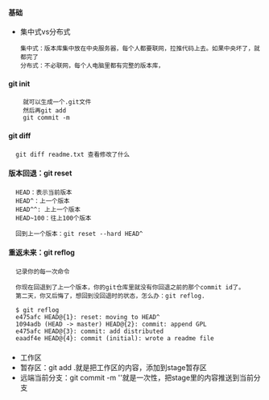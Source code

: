 #### 基础
- 集中式vs分布式

      集中式：版本库集中放在中央服务器，每个人都要联网，拉推代码上去。如果中央坏了，就都完了
      分布式：不必联网，每个人电脑里都有完整的版本库，
#### git init
        就可以生成一个.git文件
        然后再git add
        git commit -m
#### git diff
      git diff readme.txt 查看修改了什么
#### 版本回退：git reset
      HEAD：表示当前版本
      HEAD^：上一个版本
      HEAD^^: 上上一个版本
      HEAD~100：往上100个版本

      回到上一个版本：git reset --hard HEAD^
#### 重返未来：git reflog
      记录你的每一次命令

      你现在回退到了上一个版本，你的git仓库里就没有你回退之前的那个commit id了。
      第二天，你又后悔了，想回到没回退时的状态，怎么办：git reflog.

      $ git reflog
      e475afc HEAD@{1}: reset: moving to HEAD^
      1094adb (HEAD -> master) HEAD@{2}: commit: append GPL
      e475afc HEAD@{3}: commit: add distributed
      eaadf4e HEAD@{4}: commit (initial): wrote a readme file
####
- 工作区
- 暂存区：git add .就是把工作区的内容，添加到stage暂存区
- 远端当前分支：git commit -m ''就是一次性，把stage里的内容推送到当前分支
